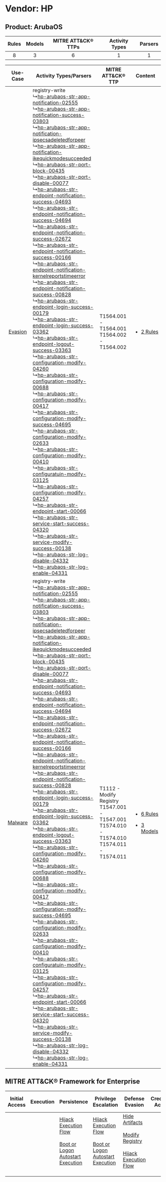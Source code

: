 Vendor: HP
==========
Product: ArubaOS
----------------
| Rules | Models | MITRE ATT&CK® TTPs | Activity Types | Parsers |
|:-----:|:------:|:------------------:|:--------------:|:-------:|
|   8   |   3    |         6          |       1        |    1    |

|    Use-Case    | Activity Types/Parsers    | MITRE ATT&CK® TTP    | Content    |
|:----:| ---- | ---- | ---- |
| [Evasion](../../../UseCases/uc_evasion.md) |  registry-write<br> ↳[hp-arubaos-str-app-notification-02555](Ps/pC_hparubaosstrappnotification02555.md)<br> ↳[hp-arubaos-str-app-notification-success-03803](Ps/pC_hparubaosstrappnotificationsuccess03803.md)<br> ↳[hp-arubaos-str-app-notification-ipsecsadeletedforpeer](Ps/pC_hparubaosstrappnotificationipsecsadeletedforpeer.md)<br> ↳[hp-arubaos-str-app-notification-ikequickmodesucceeded](Ps/pC_hparubaosstrappnotificationikequickmodesucceeded.md)<br> ↳[hp-arubaos-str-port-block-00435](Ps/pC_hparubaosstrportblock00435.md)<br> ↳[hp-arubaos-str-port-disable-00077](Ps/pC_hparubaosstrportdisable00077.md)<br> ↳[hp-arubaos-str-endpoint-notification-success-04693](Ps/pC_hparubaosstrendpointnotificationsuccess04693.md)<br> ↳[hp-arubaos-str-endpoint-notification-success-04694](Ps/pC_hparubaosstrendpointnotificationsuccess04694.md)<br> ↳[hp-arubaos-str-endpoint-notification-success-02672](Ps/pC_hparubaosstrendpointnotificationsuccess02672.md)<br> ↳[hp-arubaos-str-endpoint-notification-success-00166](Ps/pC_hparubaosstrendpointnotificationsuccess00166.md)<br> ↳[hp-arubaos-str-endpoint-notification-kernelreportstimeerror](Ps/pC_hparubaosstrendpointnotificationkernelreportstimeerror.md)<br> ↳[hp-arubaos-str-endpoint-notification-success-00828](Ps/pC_hparubaosstrendpointnotificationsuccess00828.md)<br> ↳[hp-arubaos-str-endpoint-login-success-00179](Ps/pC_hparubaosstrendpointloginsuccess00179.md)<br> ↳[hp-arubaos-str-endpoint-login-success-03362](Ps/pC_hparubaosstrendpointloginsuccess03362.md)<br> ↳[hp-arubaos-str-endpoint-logout-success-03363](Ps/pC_hparubaosstrendpointlogoutsuccess03363.md)<br> ↳[hp-arubaos-str-configuration-modify-04260](Ps/pC_hparubaosstrconfigurationmodify04260.md)<br> ↳[hp-arubaos-str-configuration-modify-00688](Ps/pC_hparubaosstrconfigurationmodify00688.md)<br> ↳[hp-arubaos-str-configuration-modify-00417](Ps/pC_hparubaosstrconfigurationmodify00417.md)<br> ↳[hp-arubaos-str-configuration-modify-success-04695](Ps/pC_hparubaosstrconfigurationmodifysuccess04695.md)<br> ↳[hp-arubaos-str-configuration-modify-02633](Ps/pC_hparubaosstrconfigurationmodify02633.md)<br> ↳[hp-arubaos-str-configuration-modify-00410](Ps/pC_hparubaosstrconfigurationmodify00410.md)<br> ↳[hp-arubaos-str-configuratuin-modify-03125](Ps/pC_hparubaosstrconfiguratuinmodify03125.md)<br> ↳[hp-arubaos-str-configuration-modify-04257](Ps/pC_hparubaosstrconfigurationmodify04257.md)<br> ↳[hp-arubaos-str-endpoint-start-00066](Ps/pC_hparubaosstrendpointstart00066.md)<br> ↳[hp-arubaos-str-service-start-success-04320](Ps/pC_hparubaosstrservicestartsuccess04320.md)<br> ↳[hp-arubaos-str-service-modify-success-00138](Ps/pC_hparubaosstrservicemodifysuccess00138.md)<br> ↳[hp-arubaos-str-log-disable-04332](Ps/pC_hparubaosstrlogdisable04332.md)<br> ↳[hp-arubaos-str-log-enable-04331](Ps/pC_hparubaosstrlogenable04331.md)<br> | T1564.001 - T1564.001<br>T1564.002 - T1564.002<br>    | [<ul><li>2 Rules</li></ul>](RM/r_m_hp_arubaos_Evasion.md)    |
| [Malware](../../../UseCases/uc_malware.md) |  registry-write<br> ↳[hp-arubaos-str-app-notification-02555](Ps/pC_hparubaosstrappnotification02555.md)<br> ↳[hp-arubaos-str-app-notification-success-03803](Ps/pC_hparubaosstrappnotificationsuccess03803.md)<br> ↳[hp-arubaos-str-app-notification-ipsecsadeletedforpeer](Ps/pC_hparubaosstrappnotificationipsecsadeletedforpeer.md)<br> ↳[hp-arubaos-str-app-notification-ikequickmodesucceeded](Ps/pC_hparubaosstrappnotificationikequickmodesucceeded.md)<br> ↳[hp-arubaos-str-port-block-00435](Ps/pC_hparubaosstrportblock00435.md)<br> ↳[hp-arubaos-str-port-disable-00077](Ps/pC_hparubaosstrportdisable00077.md)<br> ↳[hp-arubaos-str-endpoint-notification-success-04693](Ps/pC_hparubaosstrendpointnotificationsuccess04693.md)<br> ↳[hp-arubaos-str-endpoint-notification-success-04694](Ps/pC_hparubaosstrendpointnotificationsuccess04694.md)<br> ↳[hp-arubaos-str-endpoint-notification-success-02672](Ps/pC_hparubaosstrendpointnotificationsuccess02672.md)<br> ↳[hp-arubaos-str-endpoint-notification-success-00166](Ps/pC_hparubaosstrendpointnotificationsuccess00166.md)<br> ↳[hp-arubaos-str-endpoint-notification-kernelreportstimeerror](Ps/pC_hparubaosstrendpointnotificationkernelreportstimeerror.md)<br> ↳[hp-arubaos-str-endpoint-notification-success-00828](Ps/pC_hparubaosstrendpointnotificationsuccess00828.md)<br> ↳[hp-arubaos-str-endpoint-login-success-00179](Ps/pC_hparubaosstrendpointloginsuccess00179.md)<br> ↳[hp-arubaos-str-endpoint-login-success-03362](Ps/pC_hparubaosstrendpointloginsuccess03362.md)<br> ↳[hp-arubaos-str-endpoint-logout-success-03363](Ps/pC_hparubaosstrendpointlogoutsuccess03363.md)<br> ↳[hp-arubaos-str-configuration-modify-04260](Ps/pC_hparubaosstrconfigurationmodify04260.md)<br> ↳[hp-arubaos-str-configuration-modify-00688](Ps/pC_hparubaosstrconfigurationmodify00688.md)<br> ↳[hp-arubaos-str-configuration-modify-00417](Ps/pC_hparubaosstrconfigurationmodify00417.md)<br> ↳[hp-arubaos-str-configuration-modify-success-04695](Ps/pC_hparubaosstrconfigurationmodifysuccess04695.md)<br> ↳[hp-arubaos-str-configuration-modify-02633](Ps/pC_hparubaosstrconfigurationmodify02633.md)<br> ↳[hp-arubaos-str-configuration-modify-00410](Ps/pC_hparubaosstrconfigurationmodify00410.md)<br> ↳[hp-arubaos-str-configuratuin-modify-03125](Ps/pC_hparubaosstrconfiguratuinmodify03125.md)<br> ↳[hp-arubaos-str-configuration-modify-04257](Ps/pC_hparubaosstrconfigurationmodify04257.md)<br> ↳[hp-arubaos-str-endpoint-start-00066](Ps/pC_hparubaosstrendpointstart00066.md)<br> ↳[hp-arubaos-str-service-start-success-04320](Ps/pC_hparubaosstrservicestartsuccess04320.md)<br> ↳[hp-arubaos-str-service-modify-success-00138](Ps/pC_hparubaosstrservicemodifysuccess00138.md)<br> ↳[hp-arubaos-str-log-disable-04332](Ps/pC_hparubaosstrlogdisable04332.md)<br> ↳[hp-arubaos-str-log-enable-04331](Ps/pC_hparubaosstrlogenable04331.md)<br> | T1112 - Modify Registry<br>T1547.001 - T1547.001<br>T1574.010 - T1574.010<br>T1574.011 - T1574.011<br> | [<ul><li>6 Rules</li></ul><ul><li>3 Models</li></ul>](RM/r_m_hp_arubaos_Malware.md) |

MITRE ATT&CK® Framework for Enterprise
--------------------------------------
| Initial Access | Execution | Persistence                                                                                                                                                      | Privilege Escalation                                                                                                                                             | Defense Evasion                                                                                                                                                                                                   | Credential Access | Discovery | Lateral Movement | Collection | Command and Control | Exfiltration | Impact |
| -------------- | --------- | ---------------------------------------------------------------------------------------------------------------------------------------------------------------- | ---------------------------------------------------------------------------------------------------------------------------------------------------------------- | ----------------------------------------------------------------------------------------------------------------------------------------------------------------------------------------------------------------- | ----------------- | --------- | ---------------- | ---------- | ------------------- | ------------ | ------ |
|                |           | [Hijack Execution Flow](https://attack.mitre.org/techniques/T1574)<br><br>[Boot or Logon Autostart Execution](https://attack.mitre.org/techniques/T1547)<br><br> | [Hijack Execution Flow](https://attack.mitre.org/techniques/T1574)<br><br>[Boot or Logon Autostart Execution](https://attack.mitre.org/techniques/T1547)<br><br> | [Hide Artifacts](https://attack.mitre.org/techniques/T1564)<br><br>[Modify Registry](https://attack.mitre.org/techniques/T1112)<br><br>[Hijack Execution Flow](https://attack.mitre.org/techniques/T1574)<br><br> |                   |           |                  |            |                     |              |        |